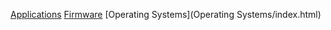 [Applications](Applications/index.html)
[Firmware](Firmware/index.html)
[Operating Systems](Operating Systems/index.html)
